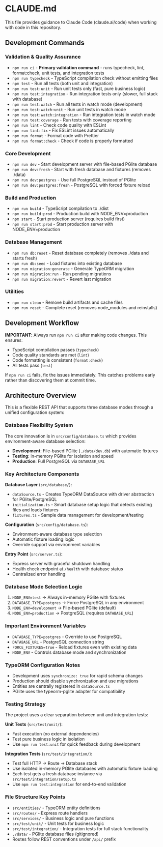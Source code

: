 # CLAUDE.md

This file provides guidance to Claude Code (claude.ai/code) when working with code in this repository.

## Development Commands

### Validation & Quality Assurance
- `npm run ci` - **Primary validation command** - runs typecheck, lint, format:check, unit tests, and integration tests
- `npm run typecheck` - TypeScript compilation check without emitting files
- `npm test` - Run all tests (both unit and integration)
- `npm run test:unit` - Run unit tests only (fast, pure business logic)
- `npm run test:integration` - Run integration tests only (slower, full stack with database)
- `npm run test:watch` - Run all tests in watch mode (development)
- `npm run test:watch:unit` - Run unit tests in watch mode
- `npm run test:watch:integration` - Run integration tests in watch mode
- `npm run test:coverage` - Run tests with coverage reporting
- `npm run lint` - Check code quality with ESLint
- `npm run lint:fix` - Fix ESLint issues automatically
- `npm run format` - Format code with Prettier
- `npm run format:check` - Check if code is properly formatted

### Core Development
- `npm run dev` - Start development server with file-based PGlite database
- `npm run dev:fresh` - Start with fresh database and fixtures (removes ./data)
- `npm run dev:postgres` - Use full PostgreSQL instead of PGlite
- `npm run dev:postgres:fresh` - PostgreSQL with forced fixture reload

### Build and Production
- `npm run build` - TypeScript compilation to ./dist
- `npm run build:prod` - Production build with NODE_ENV=production
- `npm start` - Start production server (requires build first)
- `npm run start:prod` - Start production server with NODE_ENV=production

### Database Management
- `npm run db:reset` - Reset database completely (removes ./data and starts fresh)
- `npm run db:seed` - Load fixtures into existing database
- `npm run migration:generate` - Generate TypeORM migration
- `npm run migration:run` - Run pending migrations
- `npm run migration:revert` - Revert last migration

### Utilities
- `npm run clean` - Remove build artifacts and cache files
- `npm run reset` - Complete reset (removes node_modules and reinstalls)

## Development Workflow

**IMPORTANT**: Always run `npm run ci` after making code changes. This ensures:
- TypeScript compilation passes (`typecheck`)
- Code quality standards are met (`lint`)
- Code formatting is consistent (`format:check`) 
- All tests pass (`test`)

If `npm run ci` fails, fix the issues immediately. This catches problems early rather than discovering them at commit time.

## Architecture Overview

This is a flexible REST API that supports three database modes through a unified configuration system:

### Database Flexibility System
The core innovation is in `src/config/database.ts` which provides environment-aware database selection:
- **Development**: File-based PGlite (`./data/dev.db`) with automatic fixtures
- **Testing**: In-memory PGlite for isolation and speed  
- **Production**: Full PostgreSQL via `DATABASE_URL`

### Key Architecture Components

**Database Layer** (`src/database/`):
- `dataSource.ts` - Creates TypeORM DataSource with driver abstraction for PGlite/PostgreSQL
- `initialization.ts` - Smart database setup logic that detects existing files and loads fixtures
- `fixtures.ts` - Sample data management for development/testing

**Configuration** (`src/config/database.ts`):
- Environment-aware database type selection
- Automatic fixture loading logic
- Override support via environment variables

**Entry Point** (`src/server.ts`):
- Express server with graceful shutdown handling
- Health check endpoint at `/health` with database status
- Centralized error handling

### Database Mode Selection Logic
1. `NODE_ENV=test` → Always in-memory PGlite with fixtures
2. `DATABASE_TYPE=postgres` → Force PostgreSQL in any environment
3. `NODE_ENV=development` → File-based PGlite (default)
4. `NODE_ENV=production` → PostgreSQL (requires `DATABASE_URL`)

### Important Environment Variables
- `DATABASE_TYPE=postgres` - Override to use PostgreSQL
- `DATABASE_URL` - PostgreSQL connection string  
- `FORCE_FIXTURES=true` - Reload fixtures even with existing data
- `NODE_ENV` - Controls database mode and synchronization

### TypeORM Configuration Notes
- Development uses `synchronize: true` for rapid schema changes
- Production should disable synchronization and use migrations
- Entities are centrally registered in `dataSource.ts`
- PGlite uses the typeorm-pglite adapter for compatibility

### Testing Strategy
The project uses a clear separation between unit and integration tests:

**Unit Tests** (`src/test/unit/`):
- Fast execution (no external dependencies)
- Test pure business logic in isolation
- Use `npm run test:unit` for quick feedback during development

**Integration Tests** (`src/test/integration/`):
- Test full HTTP → Route → Database stack
- Use isolated in-memory PGlite databases with automatic fixture loading
- Each test gets a fresh database instance via `src/test/integration/setup.ts`
- Use `npm run test:integration` for end-to-end validation

### File Structure Key Points
- `src/entities/` - TypeORM entity definitions
- `src/routes/` - Express route handlers  
- `src/services/` - Business logic and pure functions
- `src/test/unit/` - Unit tests for business logic
- `src/test/integration/` - Integration tests for full stack functionality
- `./data/` - PGlite database files (gitignored)
- Routes follow REST conventions under `/api/` prefix